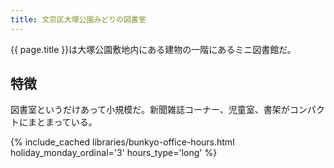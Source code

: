 ```yaml
---
title: 文京区大塚公園みどりの図書室
---
```


{{ page.title }}は大塚公園敷地内にある建物の一階にあるミニ図書館だ。

## 特徴

図書室というだけあって小規模だ。新聞雑誌コーナー、児童室、書架がコンパクトにまとまっている。

{% include_cached libraries/bunkyo-office-hours.html
    holiday_monday_ordinal='3'
    hours_type='long' %}
